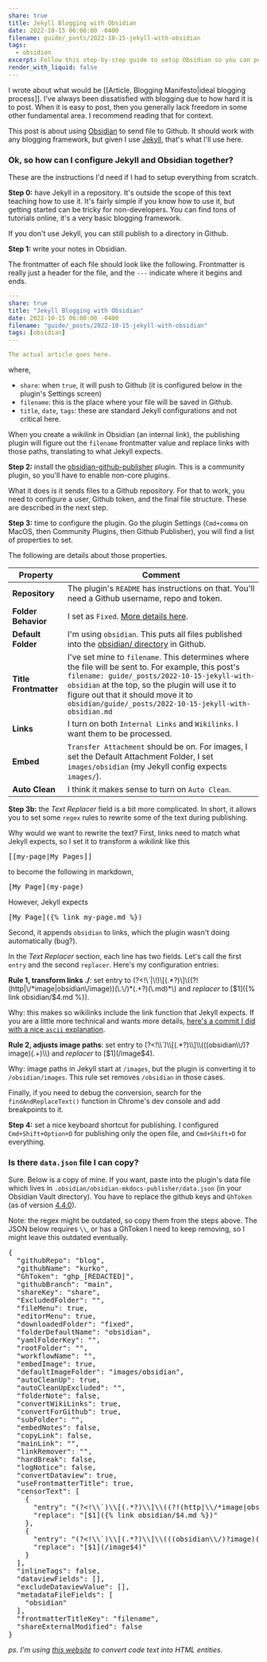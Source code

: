 ```yaml
---
share: true
title: Jekyll Blogging with Obsidian
date: 2022-10-15 06:00:00 -0400
filename: guide/_posts/2022-10-15-jekyll-with-obsidian
tags:
  - obsidian
excerpt: Follow this step-by-step guide to setup Obsidian so you can post to Jekyll seamlessly.
render_with_liquid: false
---
```


I wrote about what would be [[Article, Blogging Manifesto|ideal blogging process]]. I've always been dissatisfied with blogging due to how hard it is to post. When it is easy to post, then you generally lack freedom in some other fundamental area. I recommend reading that for context.

This post is about using [Obsidian](https://obsidian.md) to send file to Github. It should work with any blogging framework, but given I use [Jekyll](https://jekyllrb.com), that's what I'll use here.

### Ok, so how can I configure Jekyll and Obsidian together?

These are the instructions I'd need if I had to setup everything from scratch.

**Step 0:** have Jekyll in a repository. It's outside the scope of this text teaching how to use it. It's fairly simple if you know how to use it, but getting started can be tricky for non-developers. You can find tons of tutorials online, it's a very basic blogging framework.

If you don't use Jekyll, you can still publish to a directory in Github.

**Step 1:** write your notes in Obsidian.

The frontmatter of each file should look like the following. Frontmatter is really just a header for the file, and the `---` indicate where it begins and ends.

```yaml
---
share: true
title: "Jekyll Blogging with Obsidian"
date: 2022-10-15 06:00:00 -0400
filename: "guide/_posts/2022-10-15-jekyll-with-obsidian"
tags: [obsidian]
---

The actual article goes here.
```

where,

- `share`: when `true`, it will push to Github (it is configured below in the plugin's Settings screen)
- `filename`: this is the place where your file will be saved in Github.
- `title`, `date`, `tags`: these are standard Jekyll configurations and not critical here.

When you create a *wikilink* in Obsidian (an internal link), the publishing plugin will figure out the `filename` frontmatter value and replace links with those paths, translating to what Jekyll expects.

**Step 2:** install the [obsidian-github-publisher](https://github.com/ObsidianPublisher/obsidian-github-publisher) plugin. This is a community plugin, so you'll have to enable non-core plugins.

What it does is it sends files to a Github repository. For that to work, you need to configure a user, Github token, and the final file structure. These are described in the next step.

**Step 3:** time to configure the plugin. Go the plugin Settings (`Cmd+comma` on MacOS, then Community Plugins, then Github Publisher), you will find a list of properties to set.

The following are details about those properties.

| **Property** | **Comment** |
|---|---|
| **Repository** | The plugin's `README` has instructions on that. You'll need a Github username, repo and token. |
| **Folder Behavior** | I set as `Fixed`. [More details here](https://github.com/ObsidianPublisher/obsidian-github-publisher#folder-reception-settings). |
| **Default Folder** | I'm using `obsidian`. This puts all files published into the [obsidian/ directory](https://github.com/kurko/blog/tree/642bf6816c50b7b666726163a9a8b3aeba73d2e0/obsidian) in Github. |
| **Title Frontmatter** | I've set mine to `filename`. This determines where the file will be sent to. For example, this post's `filename: guide/_posts/2022-10-15-jekyll-with-obsidian` at the top, so the plugin will use it to figure out that it should move it to `obsidian/guide/_posts/2022-10-15-jekyll-with-obsidian.md` |
| **Links** | I turn on both `Internal Links` and `Wikilinks`. I want them to be processed. |
| **Embed** | `Transfer Attachment` should be on. For images, I set the Default Attachment Folder, I set `images/obsidian` (my Jekyll config expects `images/`). |
| **Auto Clean** | I think it makes sense to turn on `Auto Clean`. |

**Step 3b:** the *Text Replacer* field is a bit more complicated. In short, it allows you to set some `regex` rules to rewrite some of the text during publishing.

Why would we want to rewrite the text? First, links need to match what Jekyll expects, so I set it to transform a *wikilink* like this

<pre>
&#91;&#91;my-page&#124;My Pages&#93;&#93;
</pre>

to become the following in markdown,

<pre>
[My Page]&#40;my-page&#41;
</pre>

However, Jekyll expects 

<pre>
[My Page]&#40;&#123;% link my-page.md %&#125;&#41;
</pre>

Second, it appends `obsidian` to links, which the plugin wasn't doing automatically (bug?).

In the *Text Replacer* section, each line has two fields. Let's call the first `entry` and the second `replacer`. Here's my configuration entries:

**Rule 1, transform links ./**: set entry to <span class="code">&#x28;&#x3F;&#x3C;&#x21;&#x5C;&#x60;&#x7C;&#x5C;&#x21;&#x29;&#x5C;&#x5B;&#x28;&#x2E;&#x2A;&#x3F;&#x29;&#x5C;&#x5D;&#x5C;&#x28;&#x28;&#x3F;&#x21;&#x28;&#x68;&#x74;&#x74;&#x70;&#x7C;&#x5C;&#x2F;&#x2A;&#x69;&#x6D;&#x61;&#x67;&#x65;&#x7C;&#x6F;&#x62;&#x73;&#x69;&#x64;&#x69;&#x61;&#x6E;&#x5C;&#x2F;&#x69;&#x6D;&#x61;&#x67;&#x65;&#x29;&#x29;&#x28;&#x5C;&#x2E;&#x5C;&#x2F;&#x29;&#x2A;&#x28;&#x2E;&#x2B;&#x3F;&#x29;&#x28;&#x5C;&#x2E;&#x6D;&#x64;&#x29;&#x2A;&#x5C;&#x29;</span> and *replacer* to <span class="code">&#91;&#36;&#49;&#93;&#40;&#123;&#37;&#32;&#108;&#105;&#110;&#107;&#32;&#111;&#98;&#115;&#105;&#100;&#105;&#97;&#110;&#47;&#36;&#52;&#46;&#109;&#100;&#32;&#37;&#125;&#41;</span>.

Why: this makes so wikilinks include the link function that Jekyll expects. If you are a little more technical and wants more details, [here's a commit I did with a nice `ascii` explanation](https://github.com/ObsidianPublisher/obsidian-github-publisher/pull/36/files#diff-c49cb89b66bc4961c47c867b709bcb7956c00bff469ff5ad622be0a0e73c5dd2R94-R123).

**Rule 2, adjusts image paths**: set entry to <span class="code">&#40;&#63;&#60;&#33;&#92;&#92;&#96;&#41;&#92;&#92;&#91;&#40;&#46;&#42;&#63;&#41;&#92;&#92;&#93;&#92;&#92;&#40;&#40;&#40;&#111;&#98;&#115;&#105;&#100;&#105;&#97;&#110;&#92;&#92;&#47;&#41;&#63;&#105;&#109;&#97;&#103;&#101;&#41;&#40;&#46;&#43;&#41;&#92;&#92;&#41;</span> and *replacer* to <span class="code">&#91;&#36;&#49;&#93;&#40;&#47;&#105;&#109;&#97;&#103;&#101;&#36;&#52;&#41;</span>. 

Why: image paths in Jekyll start at `/images`, but the plugin is converting it to `/obsidian/images`. This rule set removes `/obsidian` in those cases.

Finally, if you need to debug the conversion, search for the `findAndReplaceText()` function in Chrome's dev console and add breakpoints to it.

**Step 4:** set a nice keyboard shortcut for publishing. I configured `Cmd+Shift+Option+D` for publishing only the open file, and `Cmd+Shift+D` for everything.


### Is there `data.json` file I can copy?

Sure. Below is a copy of mine. If you want, paste into the plugin's data file which lives in `.obsidian/obsidian-mkdocs-publisher/data.json` (in your Obsidian Vault directory). You have to replace the github keys and `GhToken` (as of version [4.4.0](https://github.com/ObsidianPublisher/obsidian-github-publisher/commit/c8d75bd16d29a37b07b4761b5f624be90a92f596)).

Note: the regex might be outdated, so copy them from the steps above. The JSON below requires `\\`, or has a GhToken I need to keep removing, so I might leave this outdated eventually.

<pre>
{
  "githubRepo": "blog",
  "githubName": "kurko",
  "GhToken": "ghp_[REDACTED]",
  "githubBranch": "main",
  "shareKey": "share",
  "ExcludedFolder": "",
  "fileMenu": true,
  "editorMenu": true,
  "downloadedFolder": "fixed",
  "folderDefaultName": "obsidian",
  "yamlFolderKey": "",
  "rootFolder": "",
  "workflowName": "",
  "embedImage": true,
  "defaultImageFolder": "images/obsidian",
  "autoCleanUp": true,
  "autoCleanUpExcluded": "",
  "folderNote": false,
  "convertWikiLinks": true,
  "convertForGithub": true,
  "subFolder": "",
  "embedNotes": false,
  "copyLink": false,
  "mainLink": "",
  "linkRemover": "",
  "hardBreak": false,
  "logNotice": false,
  "convertDataview": true,
  "useFrontmatterTitle": true,
  "censorText": [
    {
      "entry": "&#40;&#63;&#60;&#33;&#92;&#92;&#96;&#41;&#92;&#92;&#91;&#40;&#46;&#42;&#63;&#41;&#92;&#92;&#93;&#92;&#92;&#40;&#40;&#63;&#33;&#40;&#104;&#116;&#116;&#112;&#124;&#92;&#92;&#47;&#42;&#105;&#109;&#97;&#103;&#101;&#124;&#111;&#98;&#115;&#105;&#100;&#105;&#97;&#110;&#92;&#92;&#47;&#105;&#109;&#97;&#103;&#101;&#41;&#41;&#40;&#92;&#92;&#46;&#92;&#92;&#47;&#41;&#42;&#40;&#46;&#43;&#63;&#41;&#40;&#92;&#92;&#46;&#109;&#100;&#41;&#42;&#92;&#92;&#41;",
      "replace": "&#91;&#36;&#49;&#93;&#40;&#123;&#37;&#32;&#108;&#105;&#110;&#107;&#32;&#111;&#98;&#115;&#105;&#100;&#105;&#97;&#110;&#47;&#36;&#52;&#46;&#109;&#100;&#32;&#37;&#125;&#41;"
    },
    {
      "entry": "&#40;&#63;&#60;&#33;&#92;&#92;&#96;&#41;&#92;&#92;&#91;&#40;&#46;&#42;&#63;&#41;&#92;&#92;&#93;&#92;&#92;&#40;&#40;&#40;&#111;&#98;&#115;&#105;&#100;&#105;&#97;&#110;&#92;&#92;&#47;&#41;&#63;&#105;&#109;&#97;&#103;&#101;&#41;&#40;&#46;&#43;&#41;&#92;&#92;&#41;",
      "replace": "&#91;&#36;&#49;&#93;&#40;&#47;&#105;&#109;&#97;&#103;&#101;&#36;&#52;&#41;"
    }
  ],
  "inlineTags": false,
  "dataviewFields": [],
  "excludeDataviewValue": [],
  "metadataFileFields": [
    "obsidian"
  ],
  "frontmatterTitleKey": "filename",
  "shareExternalModified": false
}
</pre>


_ps. I'm using [this website](https://mothereff.in/html-entities) to convert code text into HTML entities._